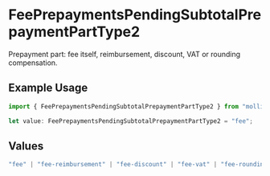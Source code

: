 # FeePrepaymentsPendingSubtotalPrepaymentPartType2

Prepayment part: fee itself, reimbursement, discount, VAT or rounding compensation.

## Example Usage

```typescript
import { FeePrepaymentsPendingSubtotalPrepaymentPartType2 } from "mollie-api-typescript/models/operations";

let value: FeePrepaymentsPendingSubtotalPrepaymentPartType2 = "fee";
```

## Values

```typescript
"fee" | "fee-reimbursement" | "fee-discount" | "fee-vat" | "fee-rounding-compensation"
```